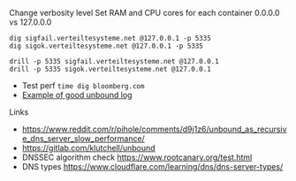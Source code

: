 Change verbosity level
Set RAM and CPU cores for each container
0.0.0.0 vs 127.0.0.0

```
dig sigfail.verteiltesysteme.net @127.0.0.1 -p 5335
dig sigok.verteiltesysteme.net @127.0.0.1 -p 5335

drill -p 5335 sigfail.verteiltesysteme.net @127.0.0.1
drill -p 5335 sigok.verteiltesysteme.net @127.0.0.1
```

- Test perf `time dig bloomberg.com`
- [Example of good unbound log](https://www.reddit.com/r/pihole/comments/ah0rx4/awesome_unbound_docker_image_for_an_upstream_dns/eeakmdp?utm_source=share&utm_medium=web2x&context=3)

Links
- https://www.reddit.com/r/pihole/comments/d9j1z6/unbound_as_recursive_dns_server_slow_performance/
- https://gitlab.com/klutchell/unbound
- DNSSEC algorithm check https://www.rootcanary.org/test.html
- DNS types https://www.cloudflare.com/learning/dns/dns-server-types/